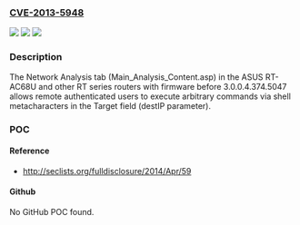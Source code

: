 ### [CVE-2013-5948](https://cve.mitre.org/cgi-bin/cvename.cgi?name=CVE-2013-5948)
![](https://img.shields.io/static/v1?label=Product&message=n%2Fa&color=blue)
![](https://img.shields.io/static/v1?label=Version&message=n%2Fa&color=blue)
![](https://img.shields.io/static/v1?label=Vulnerability&message=n%2Fa&color=brighgreen)

### Description

The Network Analysis tab (Main_Analysis_Content.asp) in the ASUS RT-AC68U and other RT series routers with firmware before 3.0.0.4.374.5047 allows remote authenticated users to execute arbitrary commands via shell metacharacters in the Target field (destIP parameter).

### POC

#### Reference
- http://seclists.org/fulldisclosure/2014/Apr/59

#### Github
No GitHub POC found.

